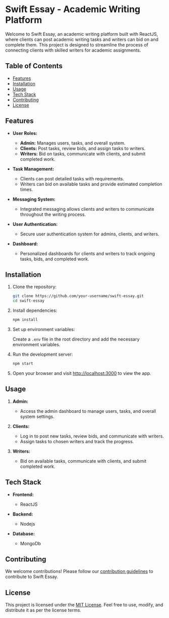# Swift Essay - Academic Writing Platform

Welcome to Swift Essay, an academic writing platform built with ReactJS, where clients can post academic writing tasks and writers can bid on and complete them. This project is designed to streamline the process of connecting clients with skilled writers for academic assignments.

## Table of Contents

- [Features](#features)
- [Installation](#installation)
- [Usage](#usage)
- [Tech Stack](#tech-stack)
- [Contributing](#contributing)
- [License](#license)

## Features

- **User Roles:**
  - **Admin:** Manages users, tasks, and overall system.
  - **Clients:** Post tasks, review bids, and assign tasks to writers.
  - **Writers:** Bid on tasks, communicate with clients, and submit completed work.

- **Task Management:**
  - Clients can post detailed tasks with requirements.
  - Writers can bid on available tasks and provide estimated completion times.

- **Messaging System:**
  - Integrated messaging allows clients and writers to communicate throughout the writing process.

- **User Authentication:**
  - Secure user authentication system for admins, clients, and writers.

- **Dashboard:**
  - Personalized dashboards for clients and writers to track ongoing tasks, bids, and completed work.

## Installation

1. Clone the repository:

   ```bash
   git clone https://github.com/your-username/swift-essay.git
   cd swift-essay
   ```

2. Install dependencies:

   ```bash
   npm install
   ```

3. Set up environment variables:
   
   Create a `.env` file in the root directory and add the necessary environment variables.

4. Run the development server:

   ```bash
   npm start
   ```

5. Open your browser and visit [http://localhost:3000](http://localhost:3000) to view the app.

## Usage

1. **Admin:**
   - Access the admin dashboard to manage users, tasks, and overall system settings.

2. **Clients:**
   - Log in to post new tasks, review bids, and communicate with writers.
   - Assign tasks to chosen writers and track the progress.

3. **Writers:**
   - Bid on available tasks, communicate with clients, and submit completed work.

## Tech Stack

- **Frontend:**
  - ReactJS

- **Backend:**
  - Nodejs

- **Database:**
  - MongoDb

## Contributing

We welcome contributions! Please follow our [contribution guidelines](CONTRIBUTING.md) to contribute to Swift Essay.

## License

This project is licensed under the [MIT License](LICENSE). Feel free to use, modify, and distribute it as per the license terms.
